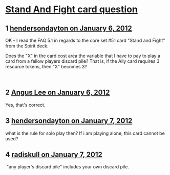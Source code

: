 # [Stand And Fight card question](https://community.fantasyflightgames.com/topic/58567-stand-and-fight-card-question/)

## 1 [hendersondayton on January 6, 2012](https://community.fantasyflightgames.com/topic/58567-stand-and-fight-card-question/?do=findComment&comment=575829)

OK - I read the FAQ 5.1 in regards to the core set #51 card "Stand and Fight" from the Spirit deck.

Does the "X" in the card cost area the variable that I have to pay to play a card from a fellow players discard pile? That is, if the Ally card requires 3 resource tokens, then "X" becomes 3?

 

## 2 [Angus Lee on January 6, 2012](https://community.fantasyflightgames.com/topic/58567-stand-and-fight-card-question/?do=findComment&comment=575840)

Yes, that's correct.

## 3 [hendersondayton on January 7, 2012](https://community.fantasyflightgames.com/topic/58567-stand-and-fight-card-question/?do=findComment&comment=575898)

what is the rule for solo play then? If i am playing alone, this card cannot be used?

## 4 [radiskull on January 7, 2012](https://community.fantasyflightgames.com/topic/58567-stand-and-fight-card-question/?do=findComment&comment=575971)

 "any player's discard pile" includes your own discard pile.

